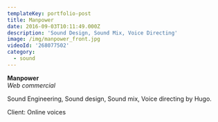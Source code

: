 ```yaml
---
templateKey: portfolio-post
title: Manpower
date: 2016-09-03T10:11:49.000Z
description: 'Sound Design, Sound Mix, Voice Directing'
image: /img/manpower_front.jpg
videoId: '268077502'
category:
  - sound
---
```

**Manpower** \
_Web commercial_

Sound Engineering, Sound design, Sound mix, Voice directing by Hugo.

Client: Online voices
